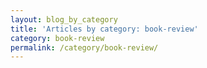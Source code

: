 ```yaml
---
layout: blog_by_category
title: 'Articles by category: book-review'
category: book-review
permalink: /category/book-review/
---
```

